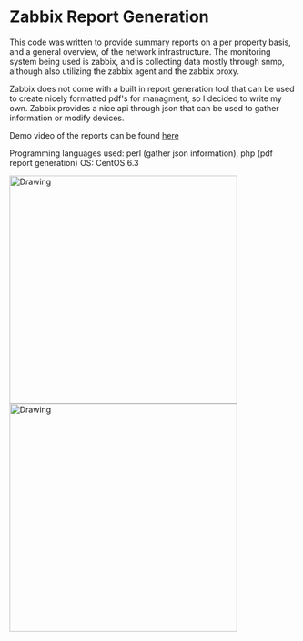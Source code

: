 # Zabbix Report Generation

This code was written to provide summary reports on a per property basis, and a general overview, of the network infrastructure.  The monitoring system being used is zabbix, and is collecting data mostly through snmp, although also utilizing the zabbix agent and the zabbix proxy.

Zabbix does not come with a built in report generation tool that can be used to create nicely formatted pdf's for managment, so I decided to write my own.  Zabbix provides a nice api through json that can be used to gather information or modify devices. 

Demo video of the reports can be found <a href="https://www.youtube.com/watch?v=Dic1zELRZzo">here</a>

Programming languages used: perl (gather json information), php (pdf report generation)
OS: CentOS 6.3

<img src="https://raw.githubusercontent.com/joseph4321/pdfreports/master/shot1.png" alt="Drawing" style="width: 400px;height: 400px"/>
<img src="https://raw.githubusercontent.com/joseph4321/pdfreports/master/shot2.png" alt="Drawing" style="width: 400px;height: 400px"/>
